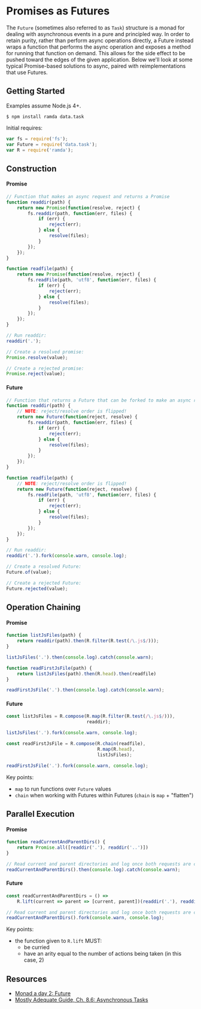 # Promises as Futures

The `Future` (sometimes also referred to as `Task`) structure is a monad for
dealing with asynchronous events in a pure and principled way. In order to
retain purity, rather than perform async operations directly, a Future instead
wraps a function that performs the async operation and exposes a method for
running that function on demand. This allows for the side effect to be pushed
toward the edges of the given application. Below we'll look at some typical
Promise-based solutions to async, paired with reimplementations that use
Futures.

## Getting Started

Examples assume Node.js 4+.

    $ npm install ramda data.task

Initial requires:

```js
var fs = require('fs');
var Future = require('data.task');
var R = require('ramda');
```

## Construction

#### Promise

```js
// Function that makes an async request and returns a Promise
function readdir(path) {
    return new Promise(function(resolve, reject) {
        fs.readdir(path, function(err, files) {
            if (err) {
                reject(err);
            } else {
                resolve(files);
            }
        });
    });
}

function readfile(path) {
    return new Promise(function(resolve, reject) {
        fs.readFile(path, 'utf8', function(err, files) {
            if (err) {
                reject(err);
            } else {
                resolve(files);
            }
        });
    });
}

// Run readdir:
readdir('.');

// Create a resolved promise:
Promise.resolve(value);

// Create a rejected promise:
Promise.reject(value);
```

#### Future

```js
// Function that returns a Future that can be forked to make an async request
function readdir(path) {
    // NOTE: reject/resolve order is flipped!
    return new Future(function(reject, resolve) {
        fs.readdir(path, function(err, files) {
            if (err) {
                reject(err);
            } else {
                resolve(files);
            }
        });
    });
}

function readfile(path) {
    // NOTE: reject/resolve order is flipped!
    return new Future(function(reject, resolve) {
        fs.readFile(path, 'utf8', function(err, files) {
            if (err) {
                reject(err);
            } else {
                resolve(files);
            }
        });
    });
}

// Run readdir:
readdir('.').fork(console.warn, console.log);

// Create a resolved Future:
Future.of(value);

// Create a rejected Future:
Future.rejected(value);
```

## Operation Chaining

#### Promise

```js
function listJsFiles(path) {
    return readdir(path).then(R.filter(R.test(/\.js$/)));
}

listJsFiles('.').then(console.log).catch(console.warn);

function readFirstJsFile(path) {
    return listJsFiles(path).then(R.head).then(readfile)
}

readFirstJsFile('.').then(console.log).catch(console.warn);
```

#### Future

```js
const listJsFiles = R.compose(R.map(R.filter(R.test(/\.js$/))),
                              readdir);

listJsFiles('.').fork(console.warn, console.log);

const readFirstJsFile = R.compose(R.chain(readfile),
                                  R.map(R.head),
                                  listJsFiles);

readFirstJsFile('.').fork(console.warn, console.log);
```

Key points:

- `map` to run functions over `Future` values
- `chain` when working with Futures within Futures (`chain` is `map` + "flatten")

## Parallel Execution

#### Promise

```js
function readCurrentAndParentDirs() {
    return Promise.all([readdir('.'), readdir('..')])
}

// Read current and parent directories and log once both requests are complete:
readCurrentAndParentDirs().then(console.log).catch(console.warn);
```

#### Future

```js
const readCurrentAndParentDirs = () =>
    R.lift(current => parent => [current, parent])(readdir('.'), readdir('..'));

// Read current and parent directories and log once both requests are complete:
readCurrentAndParentDirs().fork(console.warn, console.log);
```

Key points:

- the function given to `R.lift` MUST:
  - be curried
  - have an arity equal to the number of actions being taken (in this case, 2)

## Resources

- [Monad a day 2: Future](https://vimeo.com/106008027)
- [Mostly Adequate Guide, Ch. 8.6: Asynchronous Tasks](https://drboolean.gitbooks.io/mostly-adequate-guide/content/ch8.html)
